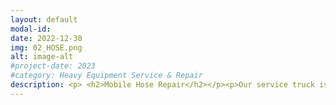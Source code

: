 ```yaml
---
layout: default
modal-id: 
date: 2022-12-30
img: 02_HOSE.png
alt: image-alt
#project-date: 2023
#category: Heavy Equipment Service & Repair
description: <p> <h2>Mobile Hose Repair</h2></p><p>Our service truck is stocked with hydraulic hoses ranging from 1/4" to 1" in diameter. These hoses features extreme flexibility with a 2" bend radius for the 1/4" diameter hose and ranging up to a 6" bend radius for the 1" diameter hose. Additional features include 2-wire braid reinforcements with working pressures ranging from 2,500 PSI for the 1" diameter hose and up to 5,800 PSI for the 1/4" diameter hose. They also feature an <a href="https://www.msha.gov/" target="_blank" rel="noopener noreferrer">MSHA</a> approved abrasion & flame resistant hose cover, as well as an operating temperature range of -40°F to 212°F.</p><p>These hoses are a great choice for an all around general purpose hydraulic hose for industrial and agricultural applications. Our service truck also carries a selection of fittings for various connection types like <a href="https://en.wikipedia.org/wiki/National_pipe_thread" target="_blank" rel="noopener noreferrer">NPT</a> or <a href="https://en.wikipedia.org/wiki/JIC_fitting" target="_blank" rel="noopener noreferrer">JIC</a> which are available in different configurations like straight angles or 90° elbows. We try to be prepared for any task but if we don't have the right part on our truck, we can always get it from our local supplier in a timely manner.</p><br><p> <h2>Hose Crimping Service</h2> <p> <img class="img-responsive img-centered" src="/assets/crimping.jpg"></p> <p>Our service truck is equipped to build 2-wire hydraulic hoses ranging from 1/4" up to 1" in diameter. We also stock a selection of fittings for a variety of hydraulic applications. We stock an extremely flexible, abrasion and flame resistant, hydraulic hose that is great for a wide range of industrial and agricultural uses.</p><br><p>We also have a selection of automotive air conditioning hoses and crimp fittings.</p> <p>We can obtain a wide range of other hose and fitting types for almost any application from our local supplier within a few business days. There is a $25 hose crimping service fee for the first hose and $5 for each additional hose on top of the price of materials. If you want us to remove the old hydraulic hoses and install the new ones, we can do that too, billed at our hourly Mechanical Labor rate of $125/hour in 1/4-hour increments.</p>
---
```

